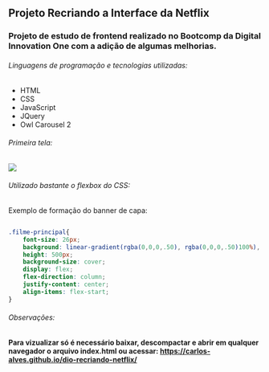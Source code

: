 ## Projeto Recriando a Interface da Netflix


### Projeto de estudo de frontend realizado no Bootcomp da Digital Innovation One com a adição de algumas melhorias.

###### Linguagens de programação e tecnologias utilizadas:
- HTML
- CSS
- JavaScript
- JQuery
- Owl Carousel 2

###### *Primeira tela:*

![](https://i.imgur.com/RIZFc86.png)

###### *Utilizado bastante o flexbox do CSS:*
Exemplo de formação do banner de capa:
```css

.filme-principal{
    font-size: 26px;
    background: linear-gradient(rgba(0,0,0,.50), rgba(0,0,0,.50)100%), url('../img/capa-01.jpg');
    height: 500px;
    background-size: cover;
    display: flex;
    flex-direction: column;
    justify-content: center;
    align-items: flex-start;
}
```

###### Observações:
**Para vizualizar só é necessário baixar, descompactar e abrir em qualquer navegador o arquivo index.html ou acessar: https://carlos-alves.github.io/dio-recriando-netflix/**
